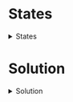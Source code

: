# States

<details><summary>States</summary>
Pirate Osint 4

**Points: 50**

What is the call sign?

Indicator format: acdfCTF{LB234}

</details>

# Solution
<details><summary>Solution</summary>
We undertook the same Google search process from the previous challenge to identify the call sign of the MS Treasurer.
This is also accessible directly on the website: https://www.vesselfinder.com/vessels/details/269057377 in the name of <Call_sign>.
<img src='https://github.com/parfaittolefo/Cyberlympics-CTF-Qualif-2023/blob/main/img/Capture%20d%E2%80%99%C3%A9cran%20du%202023-09-25%2004-15-12.png'>
<img src='https://github.com/parfaittolefo/Cyberlympics-CTF-Qualif-2023/blob/main/img/Capture%20d%E2%80%99%C3%A9cran%20du%202023-09-25%2004-16-06.png'>
 
 **Flag :** _acdfCTF{HE7370}_
 
</details>
